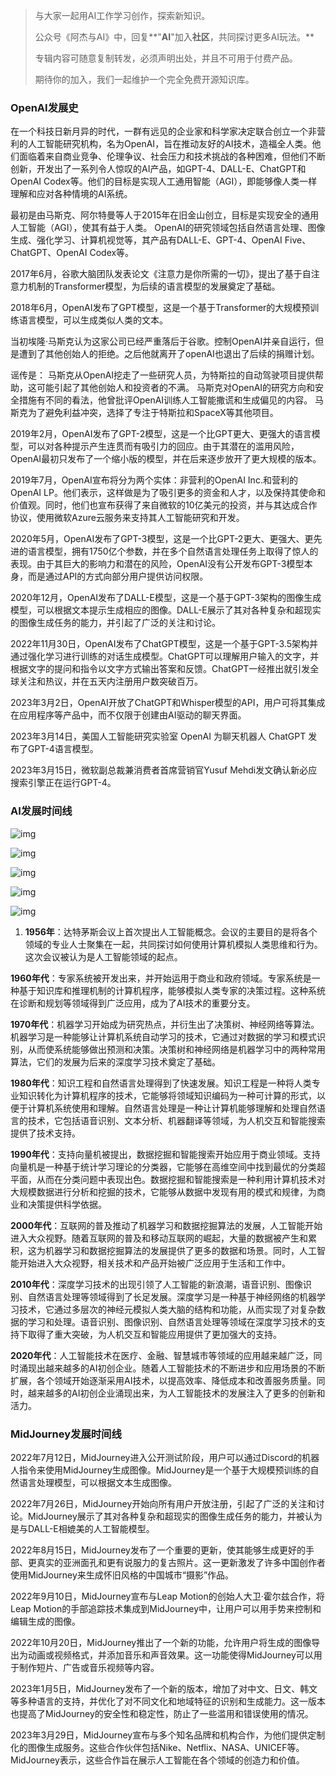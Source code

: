 > 与大家一起用AI工作学习创作，探索新知识。
>
> 公众号《阿杰与AI》中，回复**"****AI****"加入****社区****，共同探讨更多AI玩法。**
>
> 专辑内容可随意复制转发，必须声明出处，并且不可用于付费产品。
>
> 期待你的加入，我们一起维护一个完全免费开源知识库。

### OpenAI发展史

在一个科技日新月异的时代，一群有远见的企业家和科学家决定联合创立一个非营利的人工智能研究机构，名为OpenAI，旨在推动友好的AI技术，造福全人类。他们面临着来自商业竞争、伦理争议、社会压力和技术挑战的各种困难，但他们不断创新，开发出了一系列令人惊叹的AI产品，如GPT-4、DALL-E、ChatGPT和OpenAI Codex等。他们的目标是实现人工通用智能（AGI），即能够像人类一样理解和应对各种情境的AI系统。

最初是由马斯克、阿尔特曼等人于2015年在旧金山创立，目标是实现安全的通用人工智能（AGI），使其有益于人类。 OpenAI的研究领域包括自然语言处理、图像生成、强化学习、计算机视觉等，其产品有DALL-E、GPT-4、OpenAI Five、ChatGPT、OpenAI Codex等。

2017年6月，谷歌大脑团队发表论文《注意力是你所需的一切》，提出了基于自注意力机制的Transformer模型，为后续的语言模型的发展奠定了基础。

2018年6月，OpenAI发布了GPT模型，这是一个基于Transformer的大规模预训练语言模型，可以生成类似人类的文本。

当初埃隆·马斯克认为这家公司已经严重落后于谷歌。控制OpenAI并亲自运行，但是遭到了其他创始人的拒绝。之后他就离开了openAI也退出了后续的捐赠计划。

谣传是： 马斯克从OpenAI挖走了一些研究人员，为特斯拉的自动驾驶项目提供帮助，这可能引起了其他创始人和投资者的不满。 马斯克对OpenAI的研究方向和安全措施有不同的看法，他曾批评OpenAI训练人工智能撒谎和生成偏见的内容。 马斯克为了避免利益冲突，选择了专注于特斯拉和SpaceX等其他项目。

2019年2月，OpenAI发布了GPT-2模型，这是一个比GPT更大、更强大的语言模型，可以对各种提示产生连贯而有吸引力的回应。由于其潜在的滥用风险，OpenAI最初只发布了一个缩小版的模型，并在后来逐步放开了更大规模的版本。

2019年7月，OpenAI宣布将分为两个实体：非营利的OpenAI Inc.和营利的OpenAI LP。他们表示，这样做是为了吸引更多的资金和人才，以及保持其使命和价值观。同时，他们也宣布获得了来自微软的10亿美元的投资，并与其达成合作协议，使用微软Azure云服务来支持其人工智能研究和开发。

2020年5月，OpenAI发布了GPT-3模型，这是一个比GPT-2更大、更强大、更先进的语言模型，拥有1750亿个参数，并在多个自然语言处理任务上取得了惊人的表现。由于其巨大的影响力和潜在的风险，OpenAI没有公开发布GPT-3模型本身，而是通过API的方式向部分用户提供访问权限。

2020年12月，OpenAI发布了DALL-E模型，这是一个基于GPT-3架构的图像生成模型，可以根据文本提示生成相应的图像。DALL-E展示了其对各种复杂和超现实的图像生成任务的能力，并引起了广泛的关注和讨论。

2022年11月30日，OpenAI发布了ChatGPT模型，这是一个基于GPT-3.5架构并通过强化学习进行训练的对话生成模型。ChatGPT可以理解用户输入的文字，并根据文字的提问和指令以文字方式输出答案和反馈。ChatGPT一经推出就引发全球关注和热议，并在五天内注册用户数突破百万。

2023年3月2日，OpenAI开放了ChatGPT和Whisper模型的API，用户可将其集成在应用程序等产品中，而不仅限于创建由AI驱动的聊天界面。

2023年3月14日，美国人工智能研究实验室 OpenAI 为聊天机器人 ChatGPT 发布了GPT-4语言模型。

2023年3月15日，微软副总裁兼消费者首席营销官Yusuf Mehdi发文确认新必应搜索引擎正在运行GPT-4。

### AI发展时间线

![img](images/(null)-20230514104425154.(null))

![img](images/(null)-20230514104422481.(null))

![img](images/(null)-20230514104422697.(null))

![img](images/(null)-20230514104422328.(null))

![img](images/(null)-20230514104422487.(null))

1. **1956年**：达特茅斯会议上首次提出人工智能概念。会议的主要目的是将各个领域的专业人士聚集在一起，共同探讨如何使用计算机模拟人类思维和行为。这次会议被认为是人工智能领域的起点。

**1960年代**：专家系统被开发出来，并开始运用于商业和政府领域。专家系统是一种基于知识库和推理机制的计算机程序，能够模拟人类专家的决策过程。这种系统在诊断和规划等领域得到广泛应用，成为了AI技术的重要分支。

**1970年代**：机器学习开始成为研究热点，并衍生出了决策树、神经网络等算法。机器学习是一种能够让计算机系统自动学习的技术，它通过对数据的学习和模式识别，从而使系统能够做出预测和决策。决策树和神经网络是机器学习中的两种常用算法，它们的发展为后来的深度学习技术奠定了基础。

**1980年代**：知识工程和自然语言处理得到了快速发展。知识工程是一种将人类专业知识转化为计算机程序的技术，它能够将领域知识编码为一种可计算的形式，以便于计算机系统使用和理解。自然语言处理是一种让计算机能够理解和处理自然语言的技术，它包括语音识别、文本分析、机器翻译等领域，为人机交互和智能搜索提供了技术支持。

**1990年代**：支持向量机被提出，数据挖掘和智能搜索开始应用于商业领域。支持向量机是一种基于统计学习理论的分类器，它能够在高维空间中找到最优的分类超平面，从而在分类问题中表现出色。数据挖掘和智能搜索是一种利用计算机技术对大规模数据进行分析和挖掘的技术，它能够从数据中发现有用的模式和规律，为商业和决策提供科学依据。

**2000年代**：互联网的普及推动了机器学习和数据挖掘算法的发展，人工智能开始进入大众视野。随着互联网的普及和移动互联网的崛起，大量的数据被产生和累积，这为机器学习和数据挖掘算法的发展提供了更多的数据和场景。同时，人工智能开始进入大众视野，相关技术和产品开始被广泛应用于生活和工作中。

**2010年代**：深度学习技术的出现引领了人工智能的新浪潮，语音识别、图像识别、自然语言处理等领域得到了长足发展。深度学习是一种基于神经网络的机器学习技术，它通过多层次的神经元模拟人类大脑的结构和功能，从而实现了对复杂数据的学习和处理。语音识别、图像识别、自然语言处理等领域在深度学习技术的支持下取得了重大突破，为人机交互和智能应用提供了更加强大的支持。

**2020年代**：人工智能技术在医疗、金融、智慧城市等领域的应用越来越广泛，同时涌现出越来越多的AI初创企业。随着人工智能技术的不断进步和应用场景的不断扩展，各个领域开始逐渐采用AI技术，以提高效率、降低成本和改善服务质量。同时，越来越多的AI初创企业涌现出来，为人工智能技术的发展注入了更多的创新和活力。

### MidJourney发展时间线

2022年7月12日，MidJourney进入公开测试阶段，用户可以通过Discord的机器人指令来使用MidJourney生成图像。MidJourney是一个基于大规模预训练的自然语言处理模型，可以根据文本生成图像。

2022年7月26日，MidJourney开始向所有用户开放注册，引起了广泛的关注和讨论。MidJourney展示了其对各种复杂和超现实的图像生成任务的能力，并被认为是与DALL-E相媲美的人工智能模型。

2022年8月15日，MidJourney发布了一个重要的更新，使其能够生成更好的手部、更真实的亚洲面孔和更有说服力的复古照片。这一更新激发了许多中国创作者使用MidJourney来生成怀旧风格的中国城市“摄影”作品。

2022年9月10日，MidJourney宣布与Leap Motion的创始人大卫·霍尔兹合作，将Leap Motion的手部追踪技术集成到MidJourney中，让用户可以用手势来控制和编辑生成的图像。

2022年10月20日，MidJourney推出了一个新的功能，允许用户将生成的图像导出为动画或视频格式，并添加音乐和声音效果。这一功能使得MidJourney可以用于制作短片、广告或音乐视频等内容。

2023年1月5日，MidJourney发布了一个新的版本，增加了对中文、日文、韩文等多种语言的支持，并优化了对不同文化和地域特征的识别和生成能力。这一版本也提高了MidJourney的安全性和稳定性，防止了一些滥用和错误使用的情况。

2023年3月29日，MidJourney宣布与多个知名品牌和机构合作，为他们提供定制化的图像生成服务。这些合作伙伴包括Nike、Netflix、NASA、UNICEF等。MidJourney表示，这些合作旨在展示人工智能在各个领域的创造力和价值。
